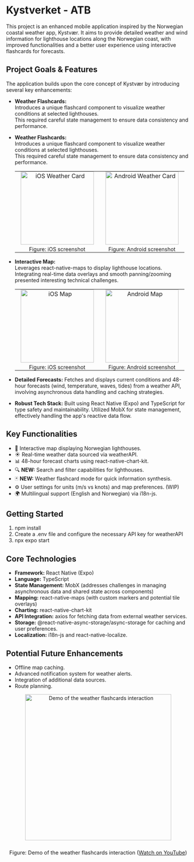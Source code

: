 # Kystverket - ATB

This project is an enhanced mobile application inspired by the Norwegian coastal weather app, Kystvær. It aims to provide detailed weather and wind information for lighthouse locations along the Norwegian coast, with improved functionalities and a better user experience using interactive flashcards for forecasts.

## Project Goals & Features

The application builds upon the core concept of Kystvær by introducing several key enhancements:

*   **Weather Flashcards:**  
    Introduces a unique flashcard component to visualize weather conditions at selected lighthouses.  
    This required careful state management to ensure data consistency and performance.

*   **Weather Flashcards:**  
    Introduces a unique flashcard component to visualize weather conditions at selected lighthouses.  
    This required careful state management to ensure data consistency and performance.

    <table align="center" cellpadding="0" cellspacing="0">
      <tr>
        <td align="center" style="padding: 0 1rem;">
          <img
            src="https://github.com/user-attachments/assets/d0d97825-1852-40a7-88e7-db7ea95a9ff8"
            alt="iOS Weather Card"
            width="200"
            style="display: block; margin-bottom: 0.25rem;"
          />
          <div style="font-size: 0.9rem; margin: 0;">Figure: iOS screenshot</div>
        </td>
        <td align="center" style="padding: 0 1rem;">
          <img
            src="https://github.com/user-attachments/assets/13a1c1a2-2750-4128-9d3e-3c93ac3bf2ed"
            alt="Android Weather Card"
            width="200"
            style="display: block; margin-bottom: 0.25rem;"
          />
          <div style="font-size: 0.9rem; margin: 0;">Figure: Android screenshot</div>
        </td>
      </tr>
    </table>

*   **Interactive Map:**  
    Leverages react-native-maps to display lighthouse locations.  
    Integrating real-time data overlays and smooth panning/zooming presented interesting technical challenges.

    <table align="center" cellpadding="0" cellspacing="0">
      <tr>
        <td align="center" style="padding: 0 1rem;">
          <img
            src="https://github.com/user-attachments/assets/ab5cd62f-f95e-4775-a735-7f19a43b5a57"
            alt="iOS Map"
            width="200"
            style="display: block; margin-bottom: 0.25rem;"
          />
          <div style="font-size: 0.9rem; margin: 0;">Figure: iOS screenshot</div>
        </td>
        <td align="center" style="padding: 0 1rem;">
          <img
            src="https://github.com/user-attachments/assets/a6cd7845-8617-4638-85e4-da4422a0c361"
            alt="Android Map"
            width="200"
            style="display: block; margin-bottom: 0.25rem;"
          />
          <div style="font-size: 0.9rem; margin: 0;">Figure: Android screenshot</div>
        </td>
      </tr>
    </table>



*   **Detailed Forecasts:** Fetches and displays current conditions and 48-hour forecasts (wind, temperature, waves, tides) from a weather API, involving asynchronous data handling and caching strategies.
*   **Robust Tech Stack:** Built using React Native (Expo) and TypeScript for type safety and maintainability. Utilized MobX for state management, effectively handling the app's reactive data flow.

## Key Functionalities

*   📍 Interactive map displaying Norwegian lighthouses.
*   ☀️ Real-time weather data sourced via weatherAPI.
*   📊 48-hour forecast charts using react-native-chart-kit.
*   🔍 **NEW:** Search and filter capabilities for lighthouses.
*   🃏 **NEW:** Weather flashcard mode for quick information synthesis.
*   ⚙️ User settings for units (m/s vs knots) and map preferences. (WIP)
*   🌍 Multilingual support (English and Norwegian) via i18n-js.

## Getting Started

1.  npm install
2.  Create a .env file and configure the necessary API key for weatherAPI
3.  npx expo start

## Core Technologies

*   **Framework:** React Native (Expo)
*   **Language:** TypeScript
*   **State Management:** MobX (addresses challenges in managing asynchronous data and shared state across components)
*   **Mapping:** react-native-maps (with custom markers and potential tile overlays)
*   **Charting:** react-native-chart-kit
*   **API Integration:** axios for fetching data from external weather services.
*   **Storage:** @react-native-async-storage/async-storage for caching and user preferences.
*   **Localization:** i18n-js and react-native-localize.

## Potential Future Enhancements

*   Offline map caching.
*   Advanced notification system for weather alerts.
*   Integration of additional data sources.
*   Route planning.

<p align="center">
  <a href="https://youtu.be/i1ldTNM5oSM">
    <img
      src="https://img.youtube.com/vi/i1ldTNM5oSM/0.jpg"
      alt="Demo of the weather flashcards interaction"
      width="400"
      style="display: block; margin-bottom: 0.5rem;"
    />
  </a>
  <br/>
  <sub style="font-size: 0.9rem;">
    Figure: Demo of the weather flashcards interaction  
    (<a href="https://youtu.be/i1ldTNM5oSM">Watch on YouTube</a>)
  </sub>
</p>
